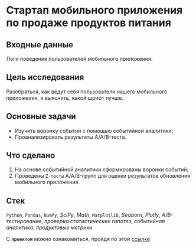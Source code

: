 # Стартап мобильного приложения по продаже продуктов питания

## Входные данные
Логи поведения пользователей мобильного приложения.

## Цель исследования
Разобраться, как ведут себя пользователи нашего мобильного приложения, и выяснить, какой шрифт лучше.

## Основные задачи
* Изучить воронку событий с помощью событийной аналитики;
* Проанализировать результаты A/A/B-теста.

## Что сделано
1. На основе событийной аналитики сформированы воронки событий;
2. Проведены `Z-тесты` A/A/B-групп для оценки результатов обновления мобильного приложения.

## Стек
`Python`, `Pandas`, `NumPy`, *SciPy*, *Math*, `Matplotlib`, *Seaborn*, *Plotly*, *A/B-тестирование*, *проверка статистических гипотез*, *событийная аналитика*, *продуктовые метрики*

С **`проектом`** можно ознакомиться, пройдя по этой [ссылке](https://github.com/asidiakin/yp_da/blob/main/mobile_app_startup/mobile_app_startup.ipynb)
